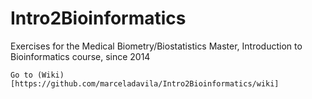 # Intro2Bioinformatics

Exercises for the Medical Biometry/Biostatistics Master, Introduction to Bioinformatics course, since 2014

    Go to (Wiki)[https://github.com/marceladavila/Intro2Bioinformatics/wiki]
